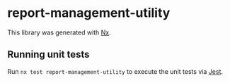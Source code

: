 # report-management-utility

This library was generated with [Nx](https://nx.dev).

## Running unit tests

Run `nx test report-management-utility` to execute the unit tests via [Jest](https://jestjs.io).

